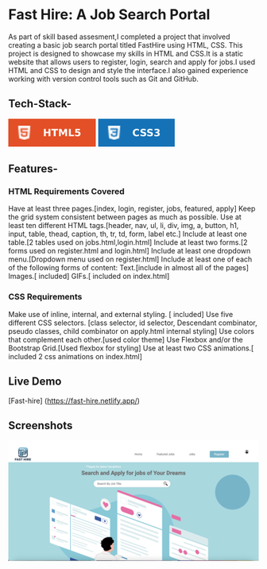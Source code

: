 # Fast Hire: A Job Search Portal

As part of skill based assesment,I completed a project that involved creating a basic job search portal titled FastHire using HTML, CSS. This project is designed to showcase my skills in HTML and CSS.It is a static website that allows users to register, login, search and apply for jobs.I used HTML and CSS to design and style the interface.I also gained experience working with version control tools such as Git and GitHub.

## Tech-Stack-

![alt text](/images/html.svg) ![alt text](/images/css.svg)

## Features-

### HTML Requirements Covered

Have at least three pages.[index, login, register, jobs, featured, apply]
Keep the grid system consistent between pages as much as possible.
Use at least ten different HTML tags.[header, nav, ul, li, div, img, a, button, h1, input, table, thead, caption, th, tr, td, form, label etc.]
Include at least one table.[2 tables used on jobs.html,login.html]
Include at least two forms.[2 forms used on register.html and login.html]
Include at least one dropdown menu.[Dropdown menu used on register.html]
Include at least one of each of the following forms of content:
Text.[include in almost all of the pages]
Images.[ included]
GIFs.[ included on index.html]

### CSS Requirements

Make use of inline, internal, and external styling. [ included]
Use five different CSS selectors. [class selector, id selector, Descendant combinator, pseudo classes, child combinator on apply.html internal styling]
Use colors that complement each other.[used color theme]
Use Flexbox and/or the Bootstrap Grid.[Used flexbox for styling]
Use at least two CSS animations.[ included 2 css animations on index.html]

## Live Demo

[Fast-hire] (https://fast-hire.netlify.app/)

## Screenshots

![alt text](index.png)
